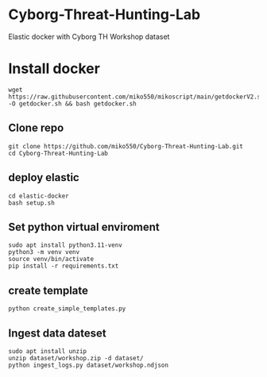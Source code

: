 # Cyborg-Threat-Hunting-Lab
Elastic docker with Cyborg TH Workshop dataset

# Install docker
```
wget https://raw.githubusercontent.com/miko550/mikoscript/main/getdockerV2.sh -O getdocker.sh && bash getdocker.sh
```
## Clone repo
```
git clone https://github.com/miko550/Cyborg-Threat-Hunting-Lab.git
cd Cyborg-Threat-Hunting-Lab
```
## deploy elastic
```
cd elastic-docker
bash setup.sh
```
## Set python virtual enviroment
```
sudo apt install python3.11-venv
python3 -m venv venv
source venv/bin/activate
pip install -r requirements.txt
```
## create template
```
python create_simple_templates.py
```
## Ingest data dateset
```
sudo apt install unzip
unzip dataset/workshop.zip -d dataset/
python ingest_logs.py dataset/workshop.ndjson
```
